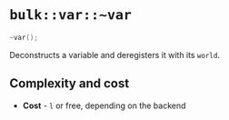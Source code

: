 # `bulk::var::~var`

```cpp
~var();
```

Deconstructs a variable and deregisters it with its `world`.

## Complexity and cost

* **Cost** - `l` or free, depending on the backend
